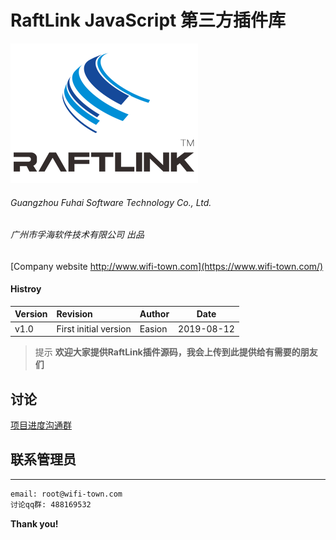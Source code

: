 
# RaftLink JavaScript 第三方插件库

![xiaofu.png](../xiaofu.png)
  
###### Guangzhou Fuhai Software Technology Co., Ltd.
###### 广州市孚海软件技术有限公司 出品
[Company website http://www.wifi-town.com](https://www.wifi-town.com/)


#### Histroy
|Version|Revision|Author|Date|
|:----- |:-------|:-----|----- |
|v1.0 |First initial version|Easion|2019-08-12 |


> 提示
**欢迎大家提供RaftLink插件源码，我会上传到此提供给有需要的朋友们**


## 讨论
  
[项目进度沟通群](http://sns.wifi-town.com/category/2/%E6%99%BA%E8%83%BD%E5%AE%B6%E5%B1%85)
 
  
## 联系管理员
----

```sh
email: root@wifi-town.com
讨论qq群: 488169532
```

**Thank you!**


